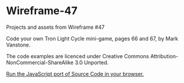# Wireframe-47
Projects and assets from Wireframe #47

Code your own Tron Light Cycle mini-game, pages 66 and 67, by Mark Vanstone.

The code examples are licenced under Creative Commons Attribution-NonCommercial-ShareAlike 3.0 Unported.

[Run the JavaScript port of Source Code in your browser.](https://thisarray.github.io/Wireframe-47/tron-light-cycles/tron.html)
